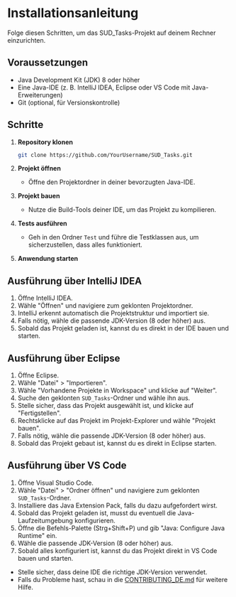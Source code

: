 # Installationsanleitung

Folge diesen Schritten, um das SUD_Tasks-Projekt auf deinem Rechner einzurichten.

## Voraussetzungen

- Java Development Kit (JDK) 8 oder höher
- Eine Java-IDE (z. B. IntelliJ IDEA, Eclipse oder VS Code mit Java-Erweiterungen)
- Git (optional, für Versionskontrolle)

## Schritte

1. **Repository klonen**
   ```bash
   git clone https://github.com/YourUsername/SUD_Tasks.git
   ```

2. **Projekt öffnen**
   - Öffne den Projektordner in deiner bevorzugten Java-IDE.

3. **Projekt bauen**
   - Nutze die Build-Tools deiner IDE, um das Projekt zu kompilieren.

4. **Tests ausführen**
   - Geh in den Ordner `Test` und führe die Testklassen aus, um sicherzustellen, dass alles funktioniert.

5. **Anwendung starten**

## Ausführung über IntelliJ IDEA
1. Öffne IntelliJ IDEA.
2. Wähle "Öffnen" und navigiere zum geklonten Projektordner.
3. IntelliJ erkennt automatisch die Projektstruktur und importiert sie.
4. Falls nötig, wähle die passende JDK-Version (8 oder höher) aus.
5. Sobald das Projekt geladen ist, kannst du es direkt in der IDE bauen und starten.

## Ausführung über Eclipse
1. Öffne Eclipse.
2. Wähle "Datei" > "Importieren".
3. Wähle "Vorhandene Projekte in Workspace" und klicke auf "Weiter".
4. Suche den geklonten `SUD_Tasks`-Ordner und wähle ihn aus.
5. Stelle sicher, dass das Projekt ausgewählt ist, und klicke auf "Fertigstellen".
6. Rechtsklicke auf das Projekt im Projekt-Explorer und wähle "Projekt bauen".
7. Falls nötig, wähle die passende JDK-Version (8 oder höher) aus.
8. Sobald das Projekt gebaut ist, kannst du es direkt in Eclipse starten.

## Ausführung über VS Code
1. Öffne Visual Studio Code.
2. Wähle "Datei" > "Ordner öffnen" und navigiere zum geklonten `SUD_Tasks`-Ordner.
3. Installiere das Java Extension Pack, falls du dazu aufgefordert wirst.
4. Sobald das Projekt geladen ist, musst du eventuell die Java-Laufzeitumgebung konfigurieren.
5. Öffne die Befehls-Palette (Strg+Shift+P) und gib "Java: Configure Java Runtime" ein.
6. Wähle die passende JDK-Version (8 oder höher) aus.
7. Sobald alles konfiguriert ist, kannst du das Projekt direkt in VS Code bauen und starten.

- Stelle sicher, dass deine IDE die richtige JDK-Version verwendet.
- Falls du Probleme hast, schau in die [CONTRIBUTING_DE.md](Docs/CONTRIBUTING_DE.md) für weitere Hilfe.

